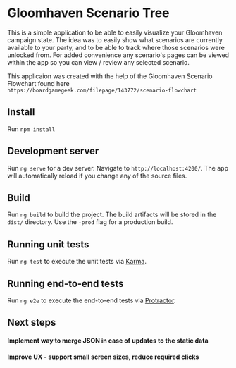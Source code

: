 # Gloomhaven Scenario Tree

This is a simple application to be able to easily visualize your Gloomhaven campaign state. The idea was to easily show what scenarios are currently available to your party, and to be able to track where those scenarios were unlocked from. For added convenience any scenario's pages can be viewed within the app so you can view / review any selected scenario. 

This applicaion was created with the help of the Gloomhaven Scenario Flowchart found here `https://boardgamegeek.com/filepage/143772/scenario-flowchart`

## Install

Run `npm install`

## Development server

Run `ng serve` for a dev server. Navigate to `http://localhost:4200/`. The app will automatically reload if you change any of the source files.

## Build

Run `ng build` to build the project. The build artifacts will be stored in the `dist/` directory. Use the `-prod` flag for a production build.

## Running unit tests

Run `ng test` to execute the unit tests via [Karma](https://karma-runner.github.io).

## Running end-to-end tests

Run `ng e2e` to execute the end-to-end tests via [Protractor](http://www.protractortest.org/).

## Next steps

#### Implement way to merge JSON in case of updates to the static data
#### Improve UX - support small screen sizes, reduce required clicks
